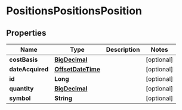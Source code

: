 # PositionsPositionsPosition

## Properties
Name | Type | Description | Notes
------------ | ------------- | ------------- | -------------
**costBasis** | [**BigDecimal**](BigDecimal.md) |  |  [optional]
**dateAcquired** | [**OffsetDateTime**](OffsetDateTime.md) |  |  [optional]
**id** | **Long** |  |  [optional]
**quantity** | [**BigDecimal**](BigDecimal.md) |  |  [optional]
**symbol** | **String** |  |  [optional]

